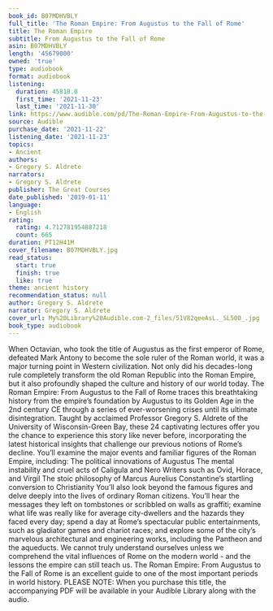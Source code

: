 ```yaml
---
book_id: B07MDHVBLY
full_title: 'The Roman Empire: From Augustus to the Fall of Rome'
title: The Roman Empire
subtitle: From Augustus to the Fall of Rome
asin: B07MDHVBLY
length: '45679000'
owned: 'true'
type: audiobook
format: audiobook
listening:
  duration: 45818.0
  first_time: '2021-11-23'
  last_time: '2021-11-30'
link: https://www.audible.com/pd/The-Roman-Empire-From-Augustus-to-the-Fall-of-Rome-Audiobook/B07MDHVBLY
source: Audible
purchase_date: '2021-11-22'
listening_date: '2021-11-23'
topics:
- Ancient
authors:
- Gregory S. Aldrete
narrators:
- Gregory S. Aldrete
publisher: The Great Courses
date_published: '2019-01-11'
language:
- English
rating:
  rating: 4.712781954887218
  count: 665
duration: PT12H41M
cover_filename: B07MDHVBLY.jpg
read_status:
  start: true
  finish: true
  like: true
theme: ancient history
recommendation_status: null
author: Gregory S. Aldrete
narrator: Gregory S. Aldrete
cover_url: My%20Library%20Audible.com-2_files/51V82qeeAsL._SL500_.jpg
book_type: audiobook
---
```

When Octavian, who took the title of Augustus as the first emperor of Rome, defeated Mark Antony to become the sole ruler of the Roman world, it was a major turning point in Western civilization. Not only did his decades-long rule completely transform the old Roman Republic into the Roman Empire, but it also profoundly shaped the culture and history of our world today. The Roman Empire: From Augustus to the Fall of Rome traces this breathtaking history from the empire’s foundation by Augustus to its Golden Age in the 2nd century CE through a series of ever-worsening crises until its ultimate disintegration.
Taught by acclaimed Professor Gregory S. Aldrete of the University of Wisconsin-Green Bay, these 24 captivating lectures offer you the chance to experience this story like never before, incorporating the latest historical insights that challenge our previous notions of Rome’s decline. You’ll examine the major events and familiar figures of the Roman Empire, including:
The political innovations of Augustus The mental instability and cruel acts of Caligula and Nero Writers such as Ovid, Horace, and Virgil The stoic philosophy of Marcus Aurelius Constantine’s startling conversion to Christianity You’ll also look beyond the famous figures and delve deeply into the lives of ordinary Roman citizens. You’ll hear the messages they left on tombstones or scribbled on walls as graffiti; examine what life was really like for average city-dwellers and the hazards they faced every day; spend a day at Rome’s spectacular public entertainments, such as gladiator games and chariot races; and explore some of the city’s marvelous architectural and engineering works, including the Pantheon and the aqueducts.
We cannot truly understand ourselves unless we comprehend the vital influences of Rome on the modern world - and the lessons the empire can still teach us. The Roman Empire: From Augustus to the Fall of Rome is an excellent guide to one of the most important periods in world history.
PLEASE NOTE: When you purchase this title, the accompanying PDF will be available in your Audible Library along with the audio.
